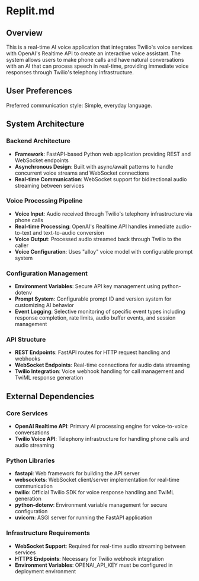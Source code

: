 # Replit.md

## Overview

This is a real-time AI voice application that integrates Twilio's voice services with OpenAI's Realtime API to create an interactive voice assistant. The system allows users to make phone calls and have natural conversations with an AI that can process speech in real-time, providing immediate voice responses through Twilio's telephony infrastructure.

## User Preferences

Preferred communication style: Simple, everyday language.

## System Architecture

### Backend Architecture
- **Framework**: FastAPI-based Python web application providing REST and WebSocket endpoints
- **Asynchronous Design**: Built with async/await patterns to handle concurrent voice streams and WebSocket connections
- **Real-time Communication**: WebSocket support for bidirectional audio streaming between services

### Voice Processing Pipeline
- **Voice Input**: Audio received through Twilio's telephony infrastructure via phone calls
- **Real-time Processing**: OpenAI's Realtime API handles immediate audio-to-text and text-to-audio conversion
- **Voice Output**: Processed audio streamed back through Twilio to the caller
- **Voice Configuration**: Uses "alloy" voice model with configurable prompt system

### Configuration Management
- **Environment Variables**: Secure API key management using python-dotenv
- **Prompt System**: Configurable prompt ID and version system for customizing AI behavior
- **Event Logging**: Selective monitoring of specific event types including response completion, rate limits, audio buffer events, and session management

### API Structure
- **REST Endpoints**: FastAPI routes for HTTP request handling and webhooks
- **WebSocket Endpoints**: Real-time connections for audio data streaming
- **Twilio Integration**: Voice webhook handling for call management and TwiML response generation

## External Dependencies

### Core Services
- **OpenAI Realtime API**: Primary AI processing engine for voice-to-voice conversations
- **Twilio Voice API**: Telephony infrastructure for handling phone calls and audio streaming

### Python Libraries
- **fastapi**: Web framework for building the API server
- **websockets**: WebSocket client/server implementation for real-time communication
- **twilio**: Official Twilio SDK for voice response handling and TwiML generation
- **python-dotenv**: Environment variable management for secure configuration
- **uvicorn**: ASGI server for running the FastAPI application

### Infrastructure Requirements
- **WebSocket Support**: Required for real-time audio streaming between services
- **HTTPS Endpoints**: Necessary for Twilio webhook integration
- **Environment Variables**: OPENAI_API_KEY must be configured in deployment environment